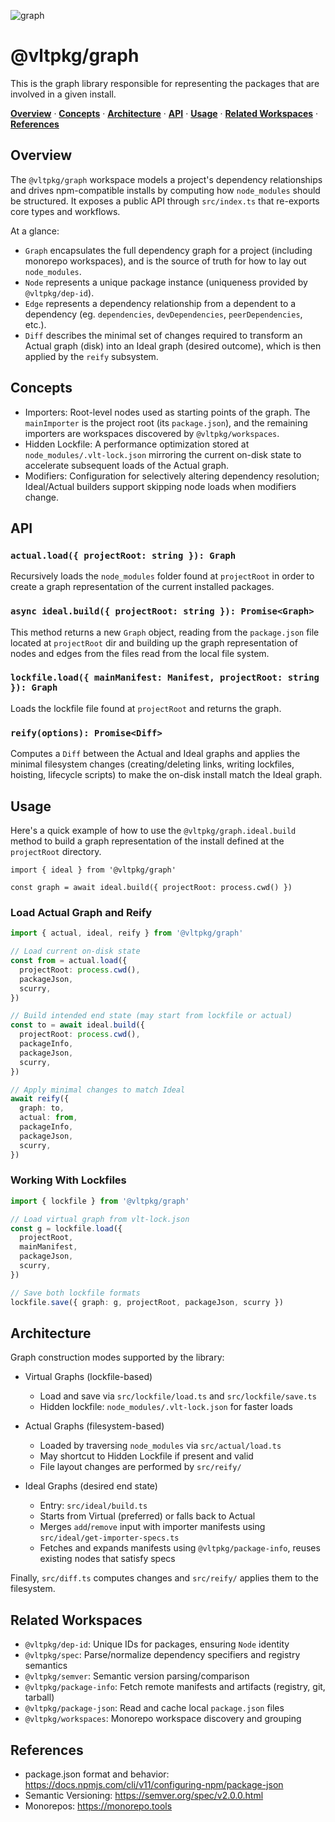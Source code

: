 ![graph](https://github.com/user-attachments/assets/dfbed9e0-8ef0-4a43-993d-d3e5d1e5ae1d)

# @vltpkg/graph

This is the graph library responsible for representing the packages
that are involved in a given install.

**[Overview](#overview)** · **[Concepts](#concepts)** ·
**[Architecture](#architecture)** · **[API](#api)** ·
**[Usage](#usage)** · **[Related Workspaces](#related-workspaces)** ·
**[References](#references)**

## Overview

The `@vltpkg/graph` workspace models a project's dependency
relationships and drives npm-compatible installs by computing how
`node_modules` should be structured. It exposes a public API through
`src/index.ts` that re-exports core types and workflows.

At a glance:

- `Graph` encapsulates the full dependency graph for a project
  (including monorepo workspaces), and is the source of truth for how
  to lay out `node_modules`.
- `Node` represents a unique package instance (uniqueness provided by
  `@vltpkg/dep-id`).
- `Edge` represents a dependency relationship from a dependent to a
  dependency (eg. `dependencies`, `devDependencies`,
  `peerDependencies`, etc.).
- `Diff` describes the minimal set of changes required to transform an
  Actual graph (disk) into an Ideal graph (desired outcome), which is
  then applied by the `reify` subsystem.

## Concepts

- Importers: Root-level nodes used as starting points of the graph.
  The `mainImporter` is the project root (its `package.json`), and the
  remaining importers are workspaces discovered by
  `@vltpkg/workspaces`.
- Hidden Lockfile: A performance optimization stored at
  `node_modules/.vlt-lock.json` mirroring the current on-disk state to
  accelerate subsequent loads of the Actual graph.
- Modifiers: Configuration for selectively altering dependency
  resolution; Ideal/Actual builders support skipping node loads when
  modifiers change.

## API

### `actual.load({ projectRoot: string }): Graph`

Recursively loads the `node_modules` folder found at `projectRoot` in
order to create a graph representation of the current installed
packages.

### `async ideal.build({ projectRoot: string }): Promise<Graph>`

This method returns a new `Graph` object, reading from the
`package.json` file located at `projectRoot` dir and building up the
graph representation of nodes and edges from the files read from the
local file system.

### `lockfile.load({ mainManifest: Manifest, projectRoot: string }): Graph`

Loads the lockfile file found at `projectRoot` and returns the graph.

### `reify(options): Promise<Diff>`

Computes a `Diff` between the Actual and Ideal graphs and applies the
minimal filesystem changes (creating/deleting links, writing
lockfiles, hoisting, lifecycle scripts) to make the on-disk install
match the Ideal graph.

## Usage

Here's a quick example of how to use the `@vltpkg/graph.ideal.build`
method to build a graph representation of the install defined at the
`projectRoot` directory.

```
import { ideal } from '@vltpkg/graph'

const graph = await ideal.build({ projectRoot: process.cwd() })
```

### Load Actual Graph and Reify

```ts
import { actual, ideal, reify } from '@vltpkg/graph'

// Load current on-disk state
const from = actual.load({
  projectRoot: process.cwd(),
  packageJson,
  scurry,
})

// Build intended end state (may start from lockfile or actual)
const to = await ideal.build({
  projectRoot: process.cwd(),
  packageInfo,
  packageJson,
  scurry,
})

// Apply minimal changes to match Ideal
await reify({
  graph: to,
  actual: from,
  packageInfo,
  packageJson,
  scurry,
})
```

### Working With Lockfiles

```ts
import { lockfile } from '@vltpkg/graph'

// Load virtual graph from vlt-lock.json
const g = lockfile.load({
  projectRoot,
  mainManifest,
  packageJson,
  scurry,
})

// Save both lockfile formats
lockfile.save({ graph: g, projectRoot, packageJson, scurry })
```

## Architecture

Graph construction modes supported by the library:

- Virtual Graphs (lockfile-based)
  - Load and save via `src/lockfile/load.ts` and
    `src/lockfile/save.ts`
  - Hidden lockfile: `node_modules/.vlt-lock.json` for faster loads

- Actual Graphs (filesystem-based)
  - Loaded by traversing `node_modules` via `src/actual/load.ts`
  - May shortcut to Hidden Lockfile if present and valid
  - File layout changes are performed by `src/reify/`

- Ideal Graphs (desired end state)
  - Entry: `src/ideal/build.ts`
  - Starts from Virtual (preferred) or falls back to Actual
  - Merges `add`/`remove` input with importer manifests using
    `src/ideal/get-importer-specs.ts`
  - Fetches and expands manifests using `@vltpkg/package-info`, reuses
    existing nodes that satisfy specs

Finally, `src/diff.ts` computes changes and `src/reify/` applies them
to the filesystem.

## Related Workspaces

- `@vltpkg/dep-id`: Unique IDs for packages, ensuring `Node` identity
- `@vltpkg/spec`: Parse/normalize dependency specifiers and registry
  semantics
- `@vltpkg/semver`: Semantic version parsing/comparison
- `@vltpkg/package-info`: Fetch remote manifests and artifacts
  (registry, git, tarball)
- `@vltpkg/package-json`: Read and cache local `package.json` files
- `@vltpkg/workspaces`: Monorepo workspace discovery and grouping

## References

- package.json format and behavior:
  <https://docs.npmjs.com/cli/v11/configuring-npm/package-json>
- Semantic Versioning: <https://semver.org/spec/v2.0.0.html>
- Monorepos: <https://monorepo.tools>
